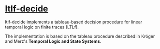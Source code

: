 # [ltlf-decide][]

ltlf-decide implements a tableau-based decision procedure for linear
temporal logic on finite traces (LTLf).

The implementation is based on the tableau procedure described in
Kröger and Merz's __Temporal Logic and State Systems__.

[ltlf-decide]: https://github.com/ericthewry/ltlf-decide

